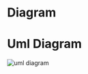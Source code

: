 # Diagram

# Uml Diagram
![uml diagram](https://user-images.githubusercontent.com/59719836/154640061-3ebad0ba-d4da-4843-a621-df9be31dfc58.png)
